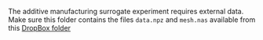 The additive manufacturing surrogate experiment requires external data. 
Make sure this folder contains the files ```data.npz``` and ```mesh.nas``` available from this [DropBox folder](https://www.dropbox.com/scl/fo/btn232lscruz9znrr1os6/AHoDbqnibIqJkoyVmih40X0?rlkey=9xm1a0t8iu4wyxbe5x6s970vw&st=mugczjr7&dl=0)